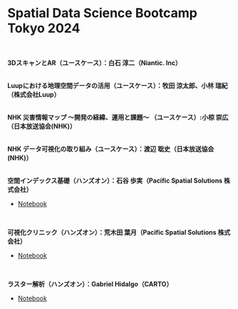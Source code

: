 # Spatial Data Science Bootcamp Tokyo 2024</br>
</br>

**3DスキャンとAR（ユースケース）：白石 淳二（Niantic. Inc）**</br>
</br>

**Luupにおける地理空間データの活用（ユースケース）：牧田 涼太郎、小林 瑞紀（株式会社Luup）**</br>
</br>

**NHK 災害情報マップ 〜開発の経緯、運用と課題〜 （ユースケース）:小椋 崇広（日本放送協会(NHK)）**</br>
</br>

**NHK データ可視化の取り組み（ユースケース）：渡辺 聡史（日本放送協会(NHK)）**</br>
</br>

**空間インデックス基礎（ハンズオン）：石谷 歩実（Pacific Spatial Solutions 株式会社）**</br>
- <a href="https://github.com/pacificspatial/Spatial_Data_Science_Bootcamp_Tokyo_2024/tree/main/ayumi_ishitani">Notebook</a></br>
</br>

**可視化クリニック（ハンズオン）：荒木田 葉月（Pacific Spatial Solutions 株式会社）**</br>
- <a href="https://github.com/pacificspatial/Spatial_Data_Science_Bootcamp_Tokyo_2024/blob/main/hazuki-arakida/sds_bootcamp_2024_arakida.ipynb">Notebook</a></br>
</br>

**ラスター解析（ハンズオン）：Gabriel Hidalgo（CARTO）**</br>
- <a href="https://github.com/CartoDB/SDS-bootcamp-Tokyo-May24/tree/master/Raster%20Analysis%20Presentation">Notebook</a></br>
